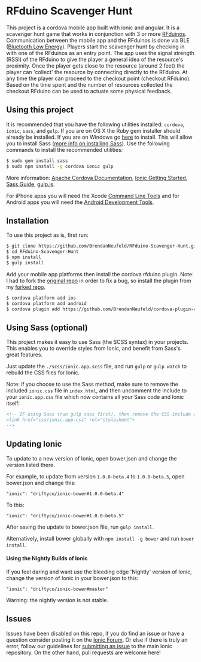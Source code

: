 RFduino Scavenger Hunt
=====================

This project is a cordova mobile app built with ionic and angular. It is a scavenger hunt game that works in conjunction with 3 or more [RFduinos](http://www.rfduino.com/). Communication between the mobile app and the RFduinos is done via BLE ([Bluetooth Low Energy](http://en.wikipedia.org/wiki/Bluetooth_low_energy)). Players start the scavenger hunt by checking in with one of the RFduinos as an entry point. The app uses the signal strength (RSSI) of the RFduino to give the player a general idea of the resource's proximity. Once the player gets close to the resource (around 2 feet) the player can 'collect' the resource by connecting directly to the RFduino. At any time the player can proceed to the checkout point (checkout RFduino). Based on the time spent and the number of resources collected the checkout RFduino can be used to actuate some physical feedback.

## Using this project

It is recommended that you have the following utilities installed: `cordova`, `ionic`, `sass`, and `gulp`. If you are on OS X the Ruby gem installer should already be installed. If you are on Windows go [here](http://www.rubyinstaller.org/) to install. This will allow you to install Sass ([more info on installing Sass](http://sass-lang.com/install)). Use the following commands to install the recommended utilities:
```bash
$ sudo gem install sass
$ sudo npm install -g cordova ionic gulp
```

More information: [Apache Cordova Documentation](http://cordova.apache.org/docs/en/3.5.0/index.html), [Ionic Getting Started](http://ionicframework.com/getting-started), [Sass Guide](http://sass-lang.com/), [gulp.js](http://gulpjs.com/).

For iPhone apps you will need the Xcode [Command Line Tools](http://docwiki.embarcadero.com/RADStudio/XE4/en/Installing_the_Xcode_Command_Line_Tools_on_a_Mac) and for Android apps you will need the [Android Development Tools](http://developer.android.com/sdk/index.html).

## Installation

To use this project as is, first run:

```bash
$ git clone https://github.com/BrendanNeufeld/RFduino-Scavenger-Hunt.git
$ cd RFduino-Scavenger-Hunt
$ npm install
$ gulp install
```

Add your mobile app platforms then install the cordova rfduino plugin. Note: I had to fork the [original repo](https://github.com/don/cordova-plugin-rfduino/tree/master/examples/button) in order to fix a bug, so install the plugin from my [forked repo](https://github.com/BrendanNeufeld/cordova-plugin-rfduino).

```bash
$ cordova platform add ios
$ cordova platform add android
$ cordova plugin add https://github.com/BrendanNeufeld/cordova-plugin-rfduino.git
```
## Using Sass (optional)

This project makes it easy to use Sass (the SCSS syntax) in your projects. This enables you to override styles from Ionic, and benefit from
Sass's great features.

Just update the `./scss/ionic.app.scss` file, and run `gulp` or `gulp watch` to rebuild the CSS files for Ionic.

Note: if you choose to use the Sass method, make sure to remove the included `ionic.css` file in `index.html`, and then uncomment
the include to your `ionic.app.css` file which now contains all your Sass code and Ionic itself:

```html
<!-- IF using Sass (run gulp sass first), then remove the CSS include above
<link href="css/ionic.app.css" rel="stylesheet">
-->
```

## Updating Ionic

To update to a new version of Ionic, open bower.json and change the version listed there.

For example, to update from version `1.0.0-beta.4` to `1.0.0-beta.5`, open bower.json and change this:

```
"ionic": "driftyco/ionic-bower#1.0.0-beta.4"
```

To this:

```
"ionic": "driftyco/ionic-bower#1.0.0-beta.5"
```

After saving the update to bower.json file, run `gulp install`.

Alternatively, install bower globally with `npm install -g bower` and run `bower install`.

#### Using the Nightly Builds of Ionic

If you feel daring and want use the bleeding edge 'Nightly' version of Ionic, change the version of Ionic in your bower.json to this:

```
"ionic": "driftyco/ionic-bower#master"
```

Warning: the nightly version is not stable.


## Issues
Issues have been disabled on this repo, if you do find an issue or have a question consider posting it on the [Ionic Forum](http://forum.ionicframework.com/).  Or else if there is truly an error, follow our guidelines for [submitting an issue](http://ionicframework.com/contribute/#issues) to the main Ionic repository. On the other hand, pull requests are welcome here!

